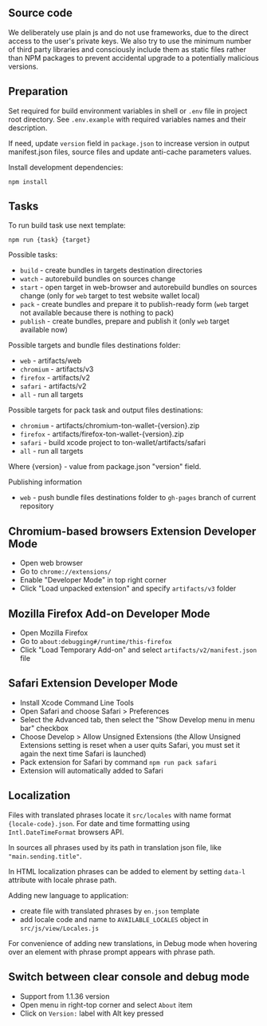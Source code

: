 ## Source code

We deliberately use plain js and do not use frameworks, due to the direct access to the user's private keys. We also try to use the minimum number of third party libraries and consciously include them as static files rather than NPM packages to prevent accidental upgrade to a potentially malicious versions.

## Preparation

Set required for build environment variables in shell or `.env` file in project root directory. See `.env.example` with required variables names and their description.

If need, update `version` field in `package.json` to increase version in output manifest.json files, source files and update anti-cache parameters values.

Install development dependencies:

```
npm install
```

## Tasks

To run build task use next template:

```
npm run {task} {target}
```

Possible tasks:
- `build` - create bundles in targets destination directories
- `watch` - autorebuild bundles on sources change
- `start` - open target in web-browser and autorebuild bundles on sources change (only for `web` target to test website wallet local)
- `pack` - create bundles and prepare it to publish-ready form (`web` target not available because there is nothing to pack)
- `publish` - create bundles, prepare and publish it (only `web` target available now)

Possible targets and bundle files destinations folder:
- `web` - artifacts/web
- `chromium` - artifacts/v3
- `firefox` - artifacts/v2
- `safari` - artifacts/v2
- `all` - run all targets

Possible targets for pack task and output files destinations:
- `chromium` - artifacts/chromium-ton-wallet-{version}.zip
- `firefox` - artifacts/firefox-ton-wallet-{version}.zip
- `safari` - build xcode project to ton-wallet/artifacts/safari
- `all` - run all targets

Where {version} - value from package.json "version" field.

Publishing information
- `web` - push bundle files destinations folder to `gh-pages` branch of current repository

## Chromium-based browsers Extension Developer Mode

- Open web browser
- Go to `chrome://extensions/`
- Enable "Developer Mode" in top right corner
- Click "Load unpacked extension" and specify `artifacts/v3` folder

## Mozilla Firefox Add-on Developer Mode

- Open Mozilla Firefox
- Go to `about:debugging#/runtime/this-firefox`
- Click "Load Temporary Add-on" and select `artifacts/v2/manifest.json` file

## Safari Extension Developer Mode

- Install Xcode Command Line Tools
- Open Safari and choose Safari > Preferences
- Select the Advanced tab, then select the "Show Develop menu in menu bar" checkbox
- Choose Develop > Allow Unsigned Extensions (the Allow Unsigned Extensions setting is reset when a user quits Safari, you must set it again the next time Safari is launched)
- Pack extension for Safari by command `npm run pack safari`
- Extension will automatically added to Safari

## Localization

Files with translated phrases locate it `src/locales` with name format `{locale-code}.json`. For date and time formatting using `Intl.DateTimeFormat` browsers API.

In sources all phrases used by its path in translation json file, like `"main.sending.title"`.

In HTML localization phrases can be added to element by setting `data-l` attribute with locale phrase path.

Adding new language to application:
- create file with translated phrases by `en.json` template
- add locale code and name to `AVAILABLE_LOCALES` object in `src/js/view/Locales.js`

For convenience of adding new translations, in Debug mode when hovering over an element with phrase prompt appears with phrase path.

## Switch between clear console and debug mode

- Support from 1.1.36 version
- Open menu in right-top corner and select `About` item
- Click on `Version:` label with Alt key pressed
